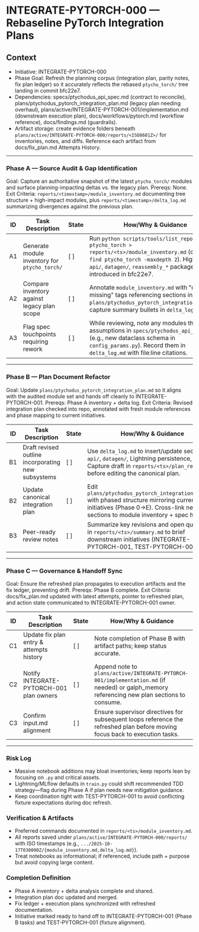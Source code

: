 # INTEGRATE-PYTORCH-000 — Rebaseline PyTorch Integration Plans

## Context
- Initiative: INTEGRATE-PYTORCH-000
- Phase Goal: Refresh the planning corpus (integration plan, parity notes, fix plan ledger) so it accurately reflects the rebased `ptycho_torch/` tree landing in commit bfc22e7.
- Dependencies: specs/ptychodus_api_spec.md (contract to reconcile), plans/ptychodus_pytorch_integration_plan.md (legacy plan needing overhaul), plans/active/INTEGRATE-PYTORCH-001/implementation.md (downstream execution plan), docs/workflows/pytorch.md (workflow reference), docs/findings.md (guardrails).
- Artifact storage: create evidence folders beneath `plans/active/INTEGRATE-PYTORCH-000/reports/<ISO8601Z>/` for inventories, notes, and diffs. Reference each artifact from docs/fix_plan.md Attempts History.

---

### Phase A — Source Audit & Gap Identification
Goal: Capture an authoritative snapshot of the latest `ptycho_torch/` modules and surface planning-impacting deltas vs. the legacy plan.
Prereqs: None.
Exit Criteria: `reports/<timestamp>/module_inventory.md` documenting tree structure + high-impact modules, plus `reports/<timestamp>/delta_log.md` summarizing divergences against the previous plan.

| ID | Task Description | State | How/Why & Guidance |
| --- | --- | --- | --- |
| A1 | Generate module inventory for `ptycho_torch/` | [ ] | Run `python scripts/tools/list_repo_tree.py ptycho_torch > reports/<ts>/module_inventory.md` (or fallback `find ptycho_torch -maxdepth 2`). Highlight new `api/`, `datagen/`, `reassembly_*` packages introduced in bfc22e7. |
| A2 | Compare inventory against legacy plan scope | [ ] | Annotate `module_inventory.md` with "covered / missing" tags referencing sections in `plans/ptychodus_pytorch_integration_plan.md`; capture summary bullets in `delta_log.md`. |
| A3 | Flag spec touchpoints requiring rework | [ ] | While reviewing, note any modules that alter assumptions in `specs/ptychodus_api_spec.md` (e.g., new dataclass schema in `config_params.py`). Record them in `delta_log.md` with file:line citations. |

---

### Phase B — Plan Document Refactor
Goal: Update `plans/ptychodus_pytorch_integration_plan.md` so it aligns with the audited module set and hands off cleanly to INTEGRATE-PYTORCH-001.
Prereqs: Phase A inventory + delta log.
Exit Criteria: Revised integration plan checked into repo, annotated with fresh module references and phase mapping to current initiatives.

| ID | Task Description | State | How/Why & Guidance |
| --- | --- | --- | --- |
| B1 | Draft revised outline incorporating new subsystems | [ ] | Use `delta_log.md` to insert/update sections for `api/`, `datagen/`, Lightning persistence, etc. Capture draft in `reports/<ts>/plan_redline.md` before editing the canonical plan. |
| B2 | Update canonical integration plan | [ ] | Edit `plans/ptychodus_pytorch_integration_plan.md` with phased structure mirroring current initiatives (Phase 0→E). Cross-link new sections to module inventory + spec hits. |
| B3 | Peer-ready review notes | [ ] | Summarize key revisions and open questions in `reports/<ts>/summary.md` to brief downstream initiatives (INTEGRATE-PYTORCH-001, TEST-PYTORCH-001). |

---

### Phase C — Governance & Handoff Sync
Goal: Ensure the refreshed plan propagates to execution artifacts and the fix ledger, preventing drift.
Prereqs: Phase B complete.
Exit Criteria: docs/fix_plan.md updated with latest attempts, pointer to refreshed plan, and action state communicated to INTEGRATE-PYTORCH-001 owner.

| ID | Task Description | State | How/Why & Guidance |
| --- | --- | --- | --- |
| C1 | Update fix plan entry & attempts history | [ ] | Note completion of Phase B with artifact paths; keep status accurate. |
| C2 | Notify INTEGRATE-PYTORCH-001 plan owners | [ ] | Append note to `plans/active/INTEGRATE-PYTORCH-001/implementation.md` (if needed) or galph_memory referencing new plan sections to consume. |
| C3 | Confirm input.md alignment | [ ] | Ensure supervisor directives for subsequent loops reference the refreshed plan before moving focus back to execution tasks. |

---

### Risk Log
- Massive notebook additions may bloat inventories; keep reports lean by focusing on `.py` and critical assets.
- Lightning/MLflow defaults in `train.py` could shift recommended TDD strategy—flag during Phase A if plan needs new mitigation guidance.
- Keep coordination tight with TEST-PYTORCH-001 to avoid conflicting fixture expectations during doc refresh.

### Verification & Artifacts
- Preferred commands documented in `reports/<ts>/module_inventory.md`.
- All reports saved under `plans/active/INTEGRATE-PYTORCH-000/reports/` with ISO timestamps (e.g., `.../2025-10-17T030000Z/{module_inventory.md,delta_log.md}`).
- Treat notebooks as informational; if referenced, include path + purpose but avoid copying large content.

### Completion Definition
- Phase A inventory + delta analysis complete and shared.
- Integration plan doc updated and merged.
- Fix ledger + execution plans synchronized with refreshed documentation.
- Initiative marked ready to hand off to INTEGRATE-PYTORCH-001 (Phase B tasks) and TEST-PYTORCH-001 (fixture alignment).
